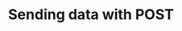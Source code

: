 ---
title: "Sending data with POST"
description: Sending data with POST.
weight: 5
draft: false
showDate: false
---